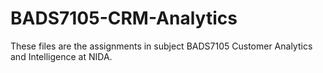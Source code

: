 # BADS7105-CRM-Analytics
These files are the assignments in subject BADS7105 Customer Analytics and Intelligence at NIDA.
